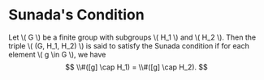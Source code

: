 Sunada's Condition
==================

Let \\( G \\) be a finite group with subgroups \\( H_1 \\) and \\( H_2 \\). Then the triple \\( (G, H_1, H_2) \\) is said to satisfy the Sunada condition if for each element \\( g \in G \\), we have $$ \\#([g] \cap H_1) = \\#([g] \cap H_2). $$